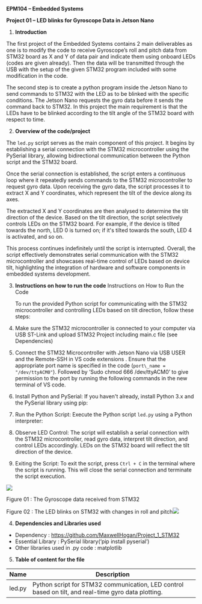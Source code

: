 ﻿**EPM104 – Embedded Systems**

**Project 01 – LED blinks for Gyroscope Data in Jetson Nano**

1. **Introduction**

The first project of the Embedded Systems contains 2 main deliverables as one is to modify the code to receive Gyroscope’s roll and pitch data from STM32 board as X and Y of data pair and indicate them using onboard LEDs (codes are given already). Then the data will be transmitted through the USB with the setup of the given STM32 program included with some modification in the code.

The second step is to create a python program inside the Jetson Nano to send commands to STM32 with the LED as to be blinked with the specific conditions. The Jetson Nano requests the gyro data before it sends the command back to STM32. In this project the main requirement is that the LEDs have to be blinked according to the tilt angle of the STM32 board with respect to time.

2. **Overview of the code/project**

The `led.py` script serves as the main component of this project. It begins by establishing a serial connection with the STM32 microcontroller using the PySerial library, allowing bidirectional communication between the Python script and the STM32 board.

Once the serial connection is established, the script enters a continuous loop where it repeatedly sends commands to the STM32 microcontroller to request gyro data. Upon receiving the gyro data, the script processes it to extract X and Y coordinates, which represent the tilt of the device along its axes.

The extracted X and Y coordinates are then analysed to determine the tilt direction of the device. Based on the tilt direction, the script selectively controls LEDs on the STM32 board. For example, if the device is tilted towards the north, LED 0 is turned on; if it's tilted towards the south, LED 4 is activated, and so on.

This process continues indefinitely until the script is interrupted. Overall, the script effectively demonstrates serial communication with the STM32 microcontroller and showcases real-time control of LEDs based on device tilt, highlighting the integration of hardware and software components in embedded systems development.

3. **Instructions on how to run the code** Instructions on How to Run the Code

   To run the provided Python script for communicating with the STM32 microcontroller and controlling LEDs based on tilt direction, follow these steps:

1. Make sure the STM32 microcontroller is connected to your computer via USB ST-Link and upload STM32 Project including main.c file (see Dependencies)
1. Connect the STM32 Microcontroller with Jetson Nano via USB USER and the Remote-SSH in VS code extensions . Ensure that the appropriate port name is specified in the code (`port\_name = "/dev/ttyACM0"`). Followed by ‘Sudo chmod 666 /dev/ttyACM0’ to give permission to the port by running the following commands in the new terminal of VS code.
3. Install Python and PySerial: If you haven't already, install Python 3.x and the PySerial library using pip:
3. Run the Python Script: Execute the Python script `led.py` using a Python interpreter:
3. Observe LED Control: The script will establish a serial connection with the STM32 microcontroller, read gyro data, interpret tilt direction, and control LEDs accordingly. LEDs on the STM32 board will reflect the tilt direction of the device.
3. Exiting the Script: To exit the script, press `Ctrl + C` in the terminal where the script is running. This will close the serial connection and terminate the script execution.

![](Aspose.Words.61ab173d-0de5-427d-98e2-0d7552324da1.001.png)

Figure 01 : The Gyroscope data received from STM32

Figure 02 : The LED blinks on STM32 with changes in roll and pitch![](Aspose.Words.61ab173d-0de5-427d-98e2-0d7552324da1.002.png)

4. **Dependencies and Libraries used**
- Dependency : <https://github.com/MaxwellHogan/Project_1_STM32>
- Essential Library : PySerial library(‘pip install pyserial’)
- Other libraries used in .py code : matplotlib
5. **Table of content for the file**



|**Name**|**Description**|
| - | - |
|led.py|Python script for STM32 communication, LED control based on tilt, and real-time gyro data plotting.|


